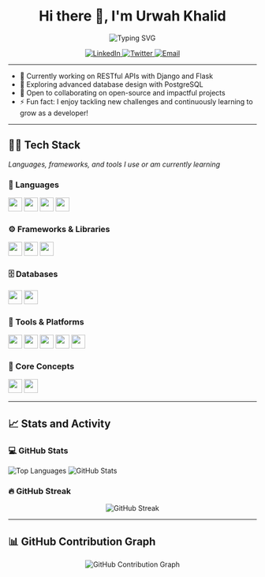 <h1 align="center">Hi there 👋, I'm Urwah Khalid</h1>
<p align="center">
  <img src="https://readme-typing-svg.herokuapp.com?font=Fira+Code&weight=600&size=25&duration=3000&pause=1000&color=3776AB&center=true&vCenter=true&width=700&lines=%F0%9F%90%8D+Python+Developer;Driven+by+code%2C+fueled+by+curiosity!" alt="Typing SVG">
</p>

<p align="center"> <a href="https://www.linkedin.com/in/urwah-khalid-988b7b268/" target="_blank" rel="noopener noreferrer"> <img src="https://img.shields.io/badge/LinkedIn--blue?style=for-the-badge&logo=linkedin&logoColor=white" alt="LinkedIn" /> </a> <a href="https://twitter.com/urwahkhalid" target="_blank" rel="noopener noreferrer"> <img src="https://img.shields.io/badge/Twitter--1DA1F2?style=for-the-badge&logo=twitter&logoColor=white" alt="Twitter" /> </a> <a href="mailto:urwahkhalid00@gmail.com" target="_blank" rel="noopener noreferrer"> <img src="https://img.shields.io/badge/Email--D14836?style=for-the-badge&logo=gmail&logoColor=white" alt="Email" /> </a> </p>



---

- 🔭 Currently working on RESTful APIs with Django and Flask  
- 🌱 Exploring advanced database design with PostgreSQL  
- 👯 Open to collaborating on open-source and impactful projects
- ⚡ Fun fact: I enjoy tackling new challenges and continuously learning to grow as a developer!

---

## 👨‍💻 Tech Stack

<p><em>Languages, frameworks, and tools I use or am currently learning</em></p>

### 🧠 Languages

<p>
  <img src="https://img.shields.io/badge/-Python-3776AB?style=flat&logo=python&logoColor=white" style="height: 28px;" />
  <img src="https://img.shields.io/badge/-HTML5-E34F28?style=flat&logo=html5&logoColor=white" style="height: 28px;" />
  <img src="https://img.shields.io/badge/-CSS3-1572B6?style=flat&logo=css3" style="height: 28px;" />
  <img src="https://img.shields.io/badge/-JavaScript-F7DF1E?style=flat&logo=javascript&logoColor=black" style="height: 28px;" />
</p>

### ⚙️ Frameworks & Libraries

<p>
  <img src="https://img.shields.io/badge/-Django-092E20?style=flat&logo=django" style="height: 28px;" />
  <img src="https://img.shields.io/badge/-Flask-000000?style=flat&logo=flask" style="height: 28px;" />
  <img src="https://img.shields.io/badge/-Bootstrap-563D7C?style=flat&logo=bootstrap" style="height: 28px;" />
</p>

### 🗄️ Databases

<p>
  <img src="https://img.shields.io/badge/-PostgreSQL-316192?style=flat&logo=postgresql&logoColor=white" style="height: 28px;" />
  <img src="https://img.shields.io/badge/-SQLite-003B57?style=flat&logo=sqlite&logoColor=white" style="height: 28px;" />
</p>

### 🧰 Tools & Platforms

<p>
  <img src="https://img.shields.io/badge/-Git-FF5733?style=flat&logo=git&logoColor=white" style="height: 28px;" />
  <img src="https://img.shields.io/badge/-GitHub-181717?style=flat&logo=github" style="height: 28px;" />
  <img src="https://img.shields.io/badge/-VS%20Code-007ACC?style=flat&logo=visual-studio-code&logoColor=white" style="height: 28px;" />
  <img src="https://img.shields.io/badge/-Vercel-000000?style=flat&logo=vercel&logoColor=white" style="height: 28px;" />
  <img src="https://img.shields.io/badge/-Canva-00C4CC?style=flat&logo=canva&logoColor=white" style="height: 28px;" />
</p>

### 🧩 Core Concepts

<p>
  <img src="https://img.shields.io/badge/-Object_Oriented_Programming-007ACC?style=flat" style="height: 28px;" />
  <img src="https://img.shields.io/badge/-RESTful_API-00BCD4?style=flat&logo=rest&logoColor=white" style="height: 28px;" />
</p>

---

## 📈 Stats and Activity

### 💻 GitHub Stats

<p>
  <img src="https://github-readme-stats.vercel.app/api/top-langs/?username=urwahkhalid00&layout=compact&theme=light" alt="Top Languages" />
  <img src="https://github-readme-stats.vercel.app/api?username=urwahkhalid00&show_icons=true&theme=light" alt="GitHub Stats" />
</p>



### 🔥 GitHub Streak

<p align="center">
 <img src="https://streak-stats.demolab.com?user=urwahkhalid00&theme=light" alt="GitHub Streak" />
</p>

---

## 📊  GitHub Contribution Graph

<p align="center">
  <img src="https://github-readme-activity-graph.vercel.app/graph?username=urwahkhalid00&theme=github-light" alt="GitHub Contribution Graph" />
</p>

